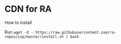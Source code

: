 # CDN for RA

How to install

Run `wget -O - https://raw.githubusercontent.com/ra-repos/isp/master/install.sh | bash`